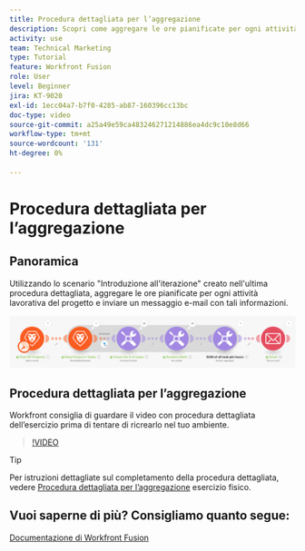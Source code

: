 ```yaml
---
title: Procedura dettagliata per l’aggregazione
description: Scopri come aggregare le ore pianificate per ogni attività lavorativa di un progetto e inviare un’e-mail con quelle informazioni, il tutto in [!DNL Adobe Workfront Fusion].
activity: use
team: Technical Marketing
type: Tutorial
feature: Workfront Fusion
role: User
level: Beginner
jira: KT-9020
exl-id: 1ecc04a7-b7f0-4285-ab87-160396cc13bc
doc-type: video
source-git-commit: a25a49e59ca483246271214886ea4dc9c10e8d66
workflow-type: tm+mt
source-wordcount: '131'
ht-degree: 0%

---
```


# Procedura dettagliata per l’aggregazione

## Panoramica

Utilizzando lo scenario &quot;Introduzione all&#39;iterazione&quot; creato nell&#39;ultima procedura dettagliata, aggregare le ore pianificate per ogni attività lavorativa del progetto e inviare un messaggio e-mail con tali informazioni.

![Immagine dello scenario Fusion](assets/iteration-and-aggregation-2.png)

## Procedura dettagliata per l’aggregazione

Workfront consiglia di guardare il video con procedura dettagliata dell’esercizio prima di tentare di ricrearlo nel tuo ambiente.

>[!VIDEO](https://video.tv.adobe.com/v/335280/?quality=12&learn=on)

>[!TIP]
>
>Per istruzioni dettagliate sul completamento della procedura dettagliata, vedere [Procedura dettagliata per l’aggregazione](https://experienceleague.adobe.com/docs/workfront-learn/tutorials-workfront/fusion/exercises/aggregation.html?lang=en) esercizio fisico.


## Vuoi saperne di più? Consigliamo quanto segue:

[Documentazione di Workfront Fusion](https://experienceleague.adobe.com/docs/workfront/using/adobe-workfront-fusion/workfront-fusion-2.html?lang=en)
